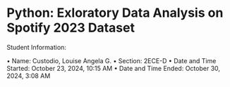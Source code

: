 # Python: Exloratory Data Analysis on Spotify 2023 Dataset

Student Information:

• Name: Custodio, Louise Angela G.
• Section: 2ECE-D
• Date and Time Started: October 23, 2024, 10:15 AM
• Date and Time Ended: October 30, 2024, 3:08 AM
